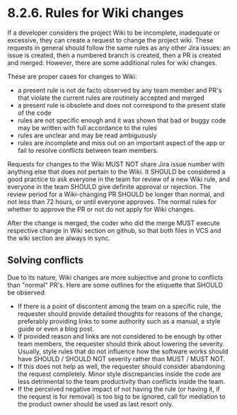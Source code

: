 # 8.2.6. Rules for Wiki changes

If a developer considers the project Wiki to be incomplete, inadequate or excessive, they can create a
request to change the project wiki. These requests in general should follow the same rules as any other Jira issues:
an issue is created, then a numbered branch is created, then a PR is created and merged. However, there are
some additional rules for wiki changes.

These are proper cases for changes to Wiki:
* a present rule is not de facto observed by any team member and PR's that violate the current rules are routinely 
  accepted and merged
* a present rule is obsolete and does not correspond to the present state of the code
* rules are not specific enough and it was shown that bad or buggy code may be written with full accordance
  to the rules
* rules are unclear and may be read ambiguously
* rules are incomplete and miss out on an important aspect of the app or fail to resolve conflicts between
  team members.

Requests for changes to the Wiki MUST NOT share Jira issue number with anything else that does not pertain
to the Wiki. It SHOULD be considered a good practice to ask everyone in the team for review of a new Wiki
rule, and everyone in the team SHOULD give definite approval or rejection. The review period for a Wiki-changing 
PR SHOULD be longer than normal, and not less than 72 hours, or until everyone approves. The normal rules for whether 
to approve the PR or not do not apply for Wiki changes.

After the change is merged, the coder who did the merge MUST execute respective change in Wiki section
on github, so that both files in VCS and the wiki section are always in sync.

## Solving conflicts

Due to its nature, Wiki changes are more subjective and prone to conflicts than "normal" PR's. Here are
some outlines for the etiquette that SHOULD be observed:
* If there is a point of discontent among the team on a specific rule, the requester should provide detailed
  thoughts for reasons of the change, preferably providing links to some authority such as a manual, a style
  guide or even a blog post.
* If provided reason and links are not considered to be enough by other team members, the requester should
  think about lowering the severity. Usually, style rules that do not influence how the software 
  works should have SHOULD / SHOULD NOT severity rather than MUST / MUST NOT.
* If this does not help as well, the requester should consider abandoning the request completely. Minor
  style discrepancies inside the code are less detrimental to the team productivity than conflicts inside the team.
* If the perceived negative impact of not having the rule (or having it, if the request is for removal)
  is too big to be ignored, call for mediation to the product owner should be used as last resort only.
